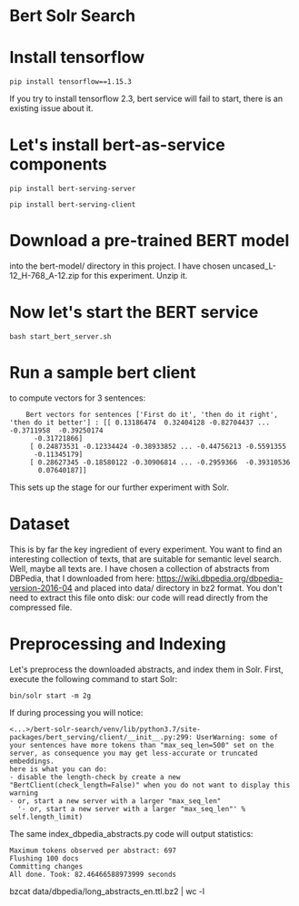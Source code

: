Bert Solr Search
===

# Install tensorflow

`pip install tensorflow==1.15.3`

If you try to install tensorflow 2.3, bert service will fail to start, there is an existing issue about it.

# Let's install bert-as-service components

`pip install bert-serving-server`

`pip install bert-serving-client`    

# Download a pre-trained BERT model 
into the bert-model/ directory in this project. I have chosen uncased_L-12_H-768_A-12.zip
for this experiment. Unzip it.

# Now let's start the BERT service

`bash start_bert_server.sh`

# Run a sample bert client
 to compute vectors for 3 sentences:

        Bert vectors for sentences ['First do it', 'then do it right', 'then do it better'] : [[ 0.13186474  0.32404128 -0.82704437 ... -0.3711958  -0.39250174
          -0.31721866]
         [ 0.24873531 -0.12334424 -0.38933852 ... -0.44756213 -0.5591355
          -0.11345179]
         [ 0.28627345 -0.18580122 -0.30906814 ... -0.2959366  -0.39310536
           0.07640187]]

This sets up the stage for our further experiment with Solr.

# Dataset
 This is by far the key ingredient of every experiment. You want to find an interesting
collection of texts, that are suitable for semantic level search. Well, maybe all texts are. I have chosen a collection of abstracts from DBPedia,
that I downloaded from here: https://wiki.dbpedia.org/dbpedia-version-2016-04 and placed into data/ directory in bz2 format.
You don't need to extract this file onto disk: our code will read directly from the compressed file.

# Preprocessing and Indexing
Let's preprocess the downloaded abstracts, and index them in Solr. First, execute the following command to start Solr:

    bin/solr start -m 2g
    
If during processing you will notice:

    <...>/bert-solr-search/venv/lib/python3.7/site-packages/bert_serving/client/__init__.py:299: UserWarning: some of your sentences have more tokens than "max_seq_len=500" set on the server, as consequence you may get less-accurate or truncated embeddings.
    here is what you can do:
    - disable the length-check by create a new "BertClient(check_length=False)" when you do not want to display this warning
    - or, start a new server with a larger "max_seq_len"
      '- or, start a new server with a larger "max_seq_len"' % self.length_limit)


The same index_dbpedia_abstracts.py code will output statistics:


    Maximum tokens observed per abstract: 697
    Flushing 100 docs
    Committing changes
    All done. Took: 82.46466588973999 seconds
    
bzcat data/dbpedia/long_abstracts_en.ttl.bz2 | wc -l
